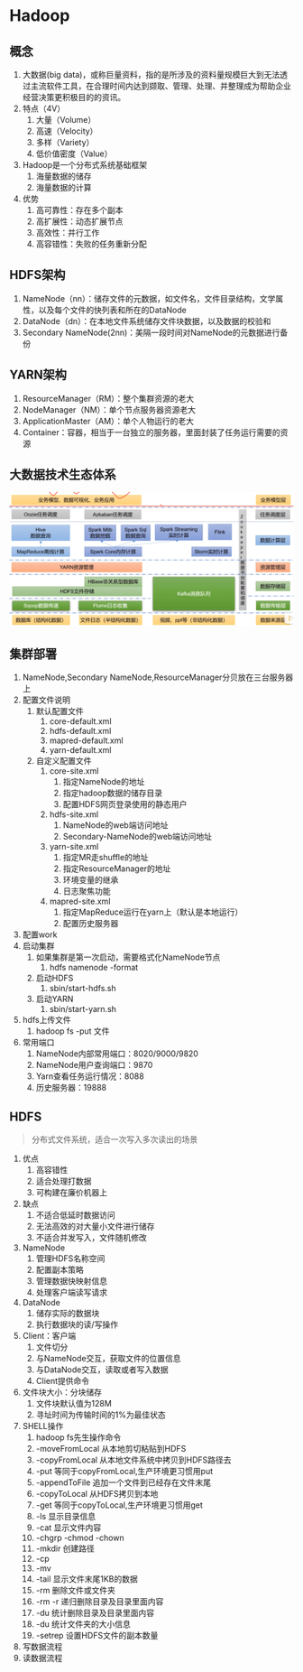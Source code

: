# Hadoop

## 概念

1. 大数据(big data)，或称巨量资料，指的是所涉及的资料量规模巨大到无法透过主流软件工具，在合理时间内达到撷取、管理、处理、并整理成为帮助企业经营决策更积极目的的资讯。
2. 特点（4V）
   1. 大量（Volume）
   2. 高速（Velocity）
   3. 多样（Variety）
   4. 低价值密度（Value）
3. Hadoop是一个分布式系统基础框架
   1. 海量数据的储存
   2. 海量数据的计算
4. 优势
   1. 高可靠性：存在多个副本
   2. 高扩展性：动态扩展节点
   3. 高效性：并行工作
   4. 高容错性：失败的任务重新分配

## HDFS架构

1. NameNode（nn）：储存文件的元数据，如文件名，文件目录结构，文学属性，以及每个文件的快列表和所在的DataNode
2. DataNode（dn）：在本地文件系统储存文件块数据，以及数据的校验和
3. Secondary NameNode(2nn)：美隔一段时间对NameNode的元数据进行备份

## YARN架构

1. ResourceManager（RM）：整个集群资源的老大
2. NodeManager（NM）：单个节点服务器资源老大
3. ApplicationMaster（AM）：单个人物运行的老大
4. Container：容器，相当于一台独立的服务器，里面封装了任务运行需要的资源

## 大数据技术生态体系

![avator](resource/1.png)

## 集群部署

1. NameNode,Secondary NameNode,ResourceManager分贝放在三台服务器上
2. 配置文件说明
   1. 默认配置文件
      1. core-default.xml
      2. hdfs-default.xml
      3. mapred-default.xml
      4. yarn-default.xml
   2. 自定义配置文件
      1. core-site.xml
         1. 指定NameNode的地址
         2. 指定hadoop数据的储存目录
         3. 配置HDFS网页登录使用的静态用户
      2. hdfs-site.xml
         1. NameNode的web端访问地址
         2. Secondary-NameNode的web端访问地址
      3. yarn-site.xml
         1. 指定MR走shuffle的地址
         2. 指定ResourceManager的地址
         3. 环境变量的继承
         4. 日志聚焦功能
      4. mapred-site.xml
         1. 指定MapReduce运行在yarn上（默认是本地运行）
         2. 配置历史服务器
3. 配置work
4. 启动集群
   1. 如果集群是第一次启动，需要格式化NameNode节点
      1. hdfs namenode -format
   2. 启动HDFS
      1. sbin/start-hdfs.sh
   3. 启动YARN
      1. sbin/start-yarn.sh
5. hdfs上传文件
   1. hadoop fs -put 文件
6. 常用端口
   1. NameNode内部常用端口：8020/9000/9820
   2. NameNode用户查询端口：9870
   3. Yarn查看任务运行情况：8088
   4. 历史服务器：19888

## HDFS

> 分布式文件系统，适合一次写入多次读出的场景

1. 优点
   1. 高容错性
   2. 适合处理打数据
   3. 可构建在廉价机器上
2. 缺点
   1. 不适合低延时数据访问
   2. 无法高效的对大量小文件进行储存
   3. 不适合并发写入，文件随机修改
3. NameNode
   1. 管理HDFS名称空间
   2. 配置副本策略
   3. 管理数据快映射信息
   4. 处理客户端读写请求
4. DataNode
   1. 储存实际的数据块
   2. 执行数据块的读/写操作
5. Client：客户端
   1. 文件切分
   2. 与NameNode交互，获取文件的位置信息
   3. 与DataNode交互，读取或者写入数据
   4. Client提供命令
6. 文件块大小：分块储存
   1. 文件块默认值为128M
   2. 寻址时间为传输时间的1%为最佳状态
7. SHELL操作
   1. hadoop fs先生操作命令
   2. -moveFromLocal 从本地剪切粘贴到HDFS
   3. -copyFromLocal 从本地文件系统中拷贝到HDFS路径去
   4. -put 等同于copyFromLocal,生产环境更习惯用put
   5. -appendToFile 追加一个文件到已经存在文件末尾
   6. -copyToLocal 从HDFS拷贝到本地
   7. -get 等同于copyToLocal,生产环境更习惯用get
   8. -ls 显示目录信息
   9. -cat 显示文件内容
   10. -chgrp -chmod -chown
   11. -mkdir 创建路径
   12. -cp
   13. -mv
   14. -tail 显示文件末尾1KB的数据
   15. -rm 删除文件或文件夹
   16. -rm -r 递归删除目录及目录里面内容
   17. -du 统计删除目录及目录里面内容
   18. -du 统计文件夹的大小信息
   19. -setrep 设置HDFS文件的副本数量
8. 写数据流程
9. 读数据流程
